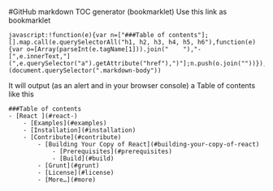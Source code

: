 #GitHub markdown TOC generator (bookmarklet)
Use this link as bookmarklet
```
javascript:!function(e){var n=["###Table of contents"];[].map.call(e.querySelectorAll("h1, h2, h3, h4, h5, h6"),function(e){var o=[Array(parseInt(e.tagName[1])).join("    "),"- [",e.innerText,"](",e.querySelector("a").getAttribute("href"),")"];n.push(o.join(""))}),n=n.join("\n"),console.log(n),alert(n)}(document.querySelector(".markdown-body"))
```

It will output (as an alert and in your browser console) a Table of contents like this
```
###Table of contents
- [React ](#react-)
    - [Examples](#examples)
    - [Installation](#installation)
    - [Contribute](#contribute)
        - [Building Your Copy of React](#building-your-copy-of-react)
            - [Prerequisites](#prerequisites)
            - [Build](#build)
        - [Grunt](#grunt)
        - [License](#license)
        - [More…](#more)
```
